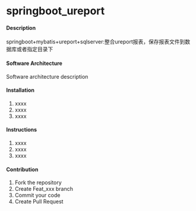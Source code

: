 # springboot_ureport

#### Description
springboot+mybatis+ureport+sqlserver:整合ureport报表，保存报表文件到数据库或者指定目录下

#### Software Architecture
Software architecture description

#### Installation

1.  xxxx
2.  xxxx
3.  xxxx

#### Instructions

1.  xxxx
2.  xxxx
3.  xxxx

#### Contribution

1.  Fork the repository
2.  Create Feat_xxx branch
3.  Commit your code
4.  Create Pull Request
